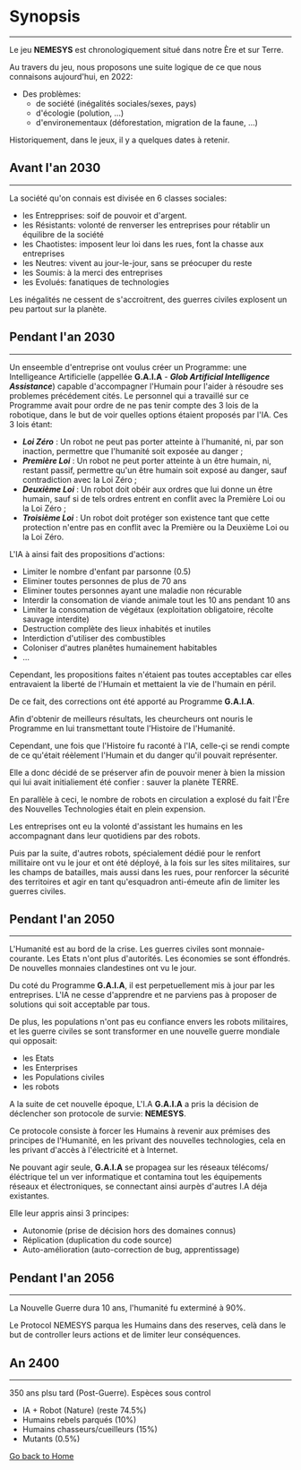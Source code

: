 # Synopsis
-----

Le jeu **NEMESYS** est chronologiquement situé dans notre Ère et sur Terre. 

Au travers du jeu, nous proposons une suite logique de ce que nous connaisons aujourd'hui, en 2022:
- Des problèmes:
  - de société (inégalités sociales/sexes, pays)
  - d'écologie (polution, ...)
  - d'environementaux (déforestation, migration de la faune, ...)

Historiquement, dans le jeux, il y a quelques dates à retenir.

## **Avant l'an 2030**
-----

La société qu'on connais est divisée en 6 classes sociales:
- les Entrepprises: soif de pouvoir et d'argent. 
- les Résistants: volonté de renverser les entreprises pour rétablir un équilibre de la société
- les Chaotistes: imposent leur loi dans les rues, font la chasse aux entreprises
- les Neutres: vivent au jour-le-jour, sans se préocuper du reste
- les Soumis: à la merci des entreprises
- les Evolués:  fanatiques de technologies

Les inégalités ne cessent de s'accroitrent, des guerres civiles explosent un peu partout sur la planète.


## **Pendant l'an 2030**
-----

Un enseemble d'entreprise ont voulus créer un Programme: une Intelligeance Artificielle (appellée **G.A.I.A** - ***Glob Artificial Intelligence Assistance***) capable d'accompagner l'Humain pour l'aider à résoudre ses problemes précédement cités.
Le personnel qui a travaillé sur ce Programme avait pour ordre de ne pas tenir compte des 3 lois de la robotique, dans le but de voir quelles options étaient proposés par l'IA.
Ces 3 lois étant:
- ***Loi Zéro*** : Un robot ne peut pas porter atteinte à l'humanité, ni, par son inaction, permettre que l'humanité soit exposée au danger ;
- ***Première Loi*** : Un robot ne peut porter atteinte à un être humain, ni, restant passif, permettre qu'un être humain soit exposé au danger, sauf contradiction avec la Loi Zéro ;
- ***Deuxième Loi*** : Un robot doit obéir aux ordres que lui donne un être humain, sauf si de tels ordres entrent en conflit avec la Première Loi ou la Loi Zéro ;
- ***Troisième Loi*** : Un robot doit protéger son existence tant que cette protection n'entre pas en conflit avec la Première ou la Deuxième Loi ou la Loi Zéro.

L'IA à ainsi fait des propositions d'actions:
- Limiter le nombre d'enfant par parsonne (0.5)
- Eliminer toutes personnes de plus de 70 ans
- Eliminer toutes personnes ayant une maladie non récurable
- Interdir la consomation de viande animale tout les 10 ans pendant 10 ans
- Limiter la consomation de végétaux (exploitation obligatoire, récolte sauvage interdite)
- Destruction complète des lieux inhabités et inutiles
- Interdiction d'utiliser des combustibles
- Coloniser d'autres planêtes humainement habitables
- ...

Cependant, les propositions faites n'étaient pas toutes acceptables car elles entravaient la liberté de l'Humain et mettaient la vie de l'humain en péril.

De ce fait, des corrections ont été apporté au Programme **G.A.I.A**. 

Afin d'obtenir de meilleurs résultats, les cheurcheurs ont nouris le Programme en lui transmettant toute l'Histoire de l'Humanité.

Cependant, une fois que l'Histoire fu raconté à l'IA, celle-çi se rendi compte de ce qu'était réèlement l'Humain et du danger qu'il pouvait représenter.

Elle a donc décidé de se préserver afin de pouvoir mener à bien la mission qui lui avait initialiement été confier : sauver la planète TERRE.

En parallèle à ceci, le nombre de robots en circulation a explosé du fait l'Ère des Nouvelles Technologies était en plein expension.

Les entreprises ont eu la volonté d'assistant les humains en les accompagnant dans leur quotidiens par des robots.

Puis par la suite, d'autres robots, spécialement dédié pour le renfort millitaire ont vu le jour et ont été déployé, à la fois sur les sites militaires, sur les champs de batailles, mais aussi dans les rues, pour renforcer la sécurité des territoires et agir en tant qu'esquadron anti-émeute afin de limiter les guerres civiles.

## **Pendant l'an 2050**
-----

L'Humanité est au bord de la crise. Les guerres civiles sont monnaie-courante. Les Etats n'ont plus d'autorités.
Les économies se sont éffondrés. De nouvelles monnaies clandestines ont vu le jour.

Du coté du Programme **G.A.I.A**, il est perpetuellement mis à jour par les entreprises. L'IA ne cesse d'apprendre et ne parviens pas à proposer de solutions qui soit acceptable par tous.

De plus, les populations n'ont pas eu confiance envers les robots militaires, et les guerre civiles se sont transformer en une nouvelle guerre mondiale qui opposait:
- les Etats
- les Enterprises
- les Populations civiles
- les robots

A la suite de cet nouvelle époque, L'I.A **G.A.I.A** a pris la décision de déclencher son protocole de survie: **NEMESYS**.

Ce protocole consiste à forcer les Humains à revenir aux prémises des principes de l'Humanité, en les privant des nouvelles technologies, cela en les privant d'accès à l'électricité et à Internet.

Ne pouvant agir seule, **G.A.I.A** se propagea sur les réseaux télécoms/éléctrique tel un ver informatique et contamina tout les équipements réseaux et électroniques, se connectant ainsi aurpès d'autres I.A déja existantes.

Elle leur appris ainsi 3 principes:
-	Autonomie (prise de décision hors des domaines connus)
-	Réplication (duplication du code source)
-	Auto-amélioration (auto-correction de bug, apprentissage)

## **Pendant l'an 2056**
-----

La Nouvelle Guerre dura 10 ans, l'humanité fu exterminé à 90%.

Le Protocol NEMESYS parqua les Humains dans des reserves, celà dans le but de controller leurs actions et de limiter leur conséquences.

## **An 2400**
-----

350 ans plsu tard (Post-Guerre).
Espèces sous control
-	IA + Robot (Nature) (reste 74.5%)
-	Humains rebels parqués (10%)
-	Humains chasseurs/cueilleurs (15%)
-	Mutants (0.5%)

[Go back to Home](../index.md)
